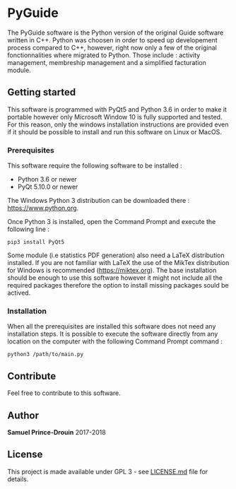 # PyGuide

The PyGuide software is the Python version of the original Guide software written in C++. Python was choosen in order to speed up developement process compared to C++, however, right now only a few of the original fonctionnalities where migrated to Python. Those include : activity management, membreship management and a simplified facturation module. 

## Getting started

This software is programmed with PyQt5 and Python 3.6 in order to make it portable however only Microsoft Window 10 is fully supported and tested. For this reason, only the windows installation instructions are provided even if it should be possible to install and run this software on Linux or MacOS. 

### Prerequisites

This software require the following software to be installed : 
* Python 3.6 or newer
* PyQt 5.10.0 or newer

The Windows Python 3 distribution can be downloaded there : https://www.python.org.

Once Python 3 is installed, open the Command Prompt and execute the following line : 
```
pip3 install PyQt5
```

Some module (i.e statistics PDF generation) also need a LaTeX distribution installed. If you are not familiar with LaTeX the use of the MikTex distribution for Windows is recommended (https://miktex.org). The base installation should be enough to use this software however it might not include all the required packages therefore the option to install missing packages sould be actived. 

### Installation

When all the prerequisites are installed this software does not need any installation steps. It is possible to execute the software directly from any location on the computer with the following Command Prompt command :  
```
python3 /path/to/main.py
```

## Contribute

Feel free to contribute to this software. 

## Author

**Samuel Prince-Drouin** 2017-2018

## License

This project is made available under GPL 3 - see [LICENSE.md](LICENSE.md) file for details. 
